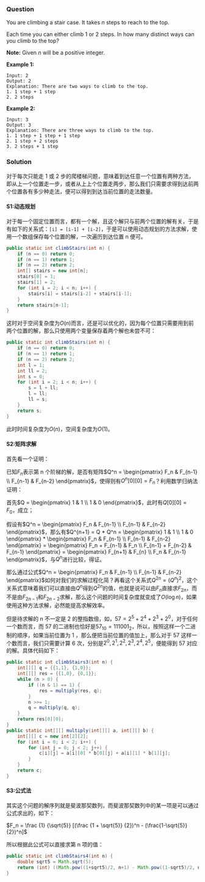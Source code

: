 ### Question

You are climbing a stair case. It takes *n* steps to reach to the top.

Each time you can either climb 1 or 2 steps. In how many distinct ways can you climb to the top?

**Note:** Given *n* will be a positive integer.

**Example 1:**

```
Input: 2
Output: 2
Explanation: There are two ways to climb to the top.
1. 1 step + 1 step
2. 2 steps
```

**Example 2:**

```
Input: 3
Output: 3
Explanation: There are three ways to climb to the top.
1. 1 step + 1 step + 1 step
2. 1 step + 2 steps
3. 2 steps + 1 step
```

### Solution

对于每次只能走 1 或 2 步的爬楼梯问题，意味着到达任意一个位置有两种方法，即从上一个位置走一步，或者从上上个位置走两步，那么我们只需要求得到达前两个位置各有多少种走法，便可以得到到达当前位置的走法数量。

#### S1:动态规划

对于每一个固定位置而言，都有一个解，且这个解只与前两个位置的解有关，于是有如下的关系式：`[i] = [i-1] + [i-2]`，于是可以使用动态规划的方法求解，使用一个数组保存每个位置的解，一次遍历到达位置 n 便可。

```java
public static int climbStairs(int n) {
    if (n == 0) return 0;
    if (n == 1) return 1;
    if (n == 2) return 2;
    int[] stairs = new int[n];
    stairs[0] = 1;
    stairs[1] = 2;
    for (int i = 2; i < n; i++) {
        stairs[i] = stairs[i-2] + stairs[i-1];
    }
    return stairs[n-1];
}
```

这时对于空间复杂度为$O(n)$而言，还是可以优化的，因为每个位置只需要用到前两个位置的解，那么只使用两个变量保存着两个解也未尝不可：

```java
public static int climbStairs(int n) {
    if (n == 0) return 0;
    if (n == 1) return 1;
    if (n == 2) return 2;
    int l = 1;
    int ll = 2;
    int s = 0;
    for (int i = 2; i < n; i++) {
        s = l + ll;
        l = ll;
        ll = s;
    }
    return s;
}
```

此时时间复杂度为$O(n)$，空间复杂度为$O(1)$。

#### S2:矩阵求解

首先看一个证明：

已知$F_n$表示第 n 个阶梯的解，是否有矩阵$Q^n = \begin{pmatrix} F_n & F_{n-1} \\ F_{n-1} & F_{n-2} \end{pmatrix}$，使得则有$O^n[0][0] = F_n$？利用数学归纳法证明：

首先$Q = \begin{pmatrix} 1 & 1 \\ 1 & 0 \end{pmatrix}$，此时有$Q[0][0] = F_0$，成立；

假设有$Q^n = \begin{pmatrix} F_n & F_{n-1} \\ F_{n-1} & F_{n-2} \end{pmatrix}$，那么有$Q^{n+1} = Q * Q^n = \begin{pmatrix} 1 & 1 \\ 1 & 0 \end{pmatrix} * \begin{pmatrix} F_n & F_{n-1} \\ F_{n-1} & F_{n-2} \end{pmatrix} = \begin{pmatrix} F_n + F_{n-1} & F_n \\ F_{n-1} + F_{n-2} & F_{n-1} \end{pmatrix} = \begin{pmatrix} F_{n+1} & F_{n} \\ F_n & F_{n-1} \end{pmatrix}$，与$Q^n$进行比较，得证。

那么通过公式$Q^n = \begin{pmatrix} F_n & F_{n-1} \\ F_{n-1} & F_{n-2} \end{pmatrix}$如何对我们的求解过程化简？再看这个关系式$Q^{2n} = (Q^n)^2$，这个关系式意味着我们可以直接由$Q^n$得到$Q^{2n}$的值，也就是说可以由$F_n$直接求$F_{2n}$，而不是由$F_{2n-1}$和$F_{2n-2}$求解，那么这个问题的时间复杂度就变成了$O(\log n)$，如果使用这种方法求解，必然能提高求解效率。

但是待求解的 n 不一定是 2 的整指数倍，如，$57 = 2^5 + 2^4 + 2^3 + 2^0$，对于任何一个数而言，而 57 的二进制也恰好是$57_{10} = 111001_2$，所以，按照这样一个二进制的顺序，如果当前位置为 1 ，那么便把当前位置的值加上，那么对于 57 这样一个数而言，我们只需要计算 6 次，分别是$2^0,2^1,2^2,2^3,2^4,2^5$，便能得到 57 对应的解。具体代码如下：

```java
public static int climbStairs3(int n) {
    int[][] q = {{1,1}, {1,0}};
    int[][] res = {{1,0}, {0,1}};
    while (n > 0) {
        if ((n & 1) == 1) {
            res = multiply(res, q);
        }
        n >>= 1;
        q = multiply(q, q);
    }
    return res[0][0];
}
public static int[][] multiply(int[][] a, int[][] b) {
    int[][] c = new int[2][2];
    for (int i = 0; i < 2; i++) {
        for (int j = 0; j < 2; j++) {
            c[i][j] = a[i][0] * b[0][j] + a[i][1] * b[1][j];
        }
    }
    return c;
}
```

#### S3:公式法

其实这个问题的解序列就是斐波那契数列，而斐波那契数列中的某一项是可以通过公式求出的，如下：

$F_n = \frac {1} {\sqrt{5}} [(\frac {1 + \sqrt{5}} {2})^n - (\frac{1-\sqrt{5}} {2})^n]$

所以根据此公式可以直接求第 n 项的值：

```java
public static int climbStairs4(int n) {
    double sqrt5 = Math.sqrt(5);
    return (int) ((Math.pow((1+sqrt5)/2, n+1) - Math.pow((1-sqrt5)/2, n+1)) / sqrt5);
}
```

